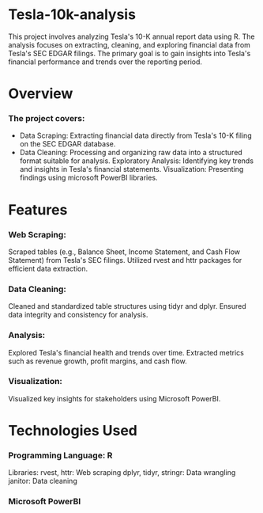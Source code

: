 # Tesla-10k-analysis
This project involves analyzing Tesla's 10-K annual report data using R. The analysis focuses on extracting, cleaning, and exploring financial data from Tesla's SEC EDGAR filings. The primary goal is to gain insights into Tesla's financial performance and trends over the reporting period.

# Overview
### The project covers:
- Data Scraping: Extracting financial data directly from Tesla's 10-K filing on the SEC EDGAR database.
- Data Cleaning: Processing and organizing raw data into a structured format suitable for analysis.
Exploratory Analysis: Identifying key trends and insights in Tesla's financial statements.
Visualization: Presenting findings using microsoft PowerBI libraries.

# Features
### Web Scraping:
Scraped tables (e.g., Balance Sheet, Income Statement, and Cash Flow Statement) from Tesla's SEC filings.
Utilized rvest and httr packages for efficient data extraction.
### Data Cleaning:
Cleaned and standardized table structures using tidyr and dplyr.
Ensured data integrity and consistency for analysis.
### Analysis:
Explored Tesla's financial health and trends over time.
Extracted metrics such as revenue growth, profit margins, and cash flow.
### Visualization:
Visualized key insights for stakeholders using Microsoft PowerBI.

# Technologies Used
### Programming Language: R
Libraries:
rvest, httr: Web scraping
dplyr, tidyr, stringr: Data wrangling
janitor: Data cleaning
### Microsoft PowerBI
